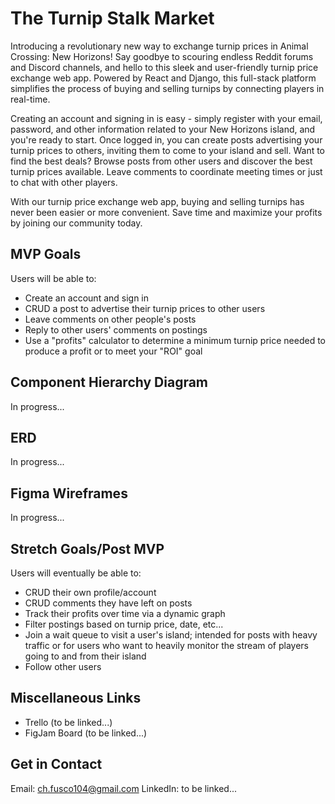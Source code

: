 # The Turnip Stalk Market

Introducing a revolutionary new way to exchange turnip prices in Animal Crossing: New Horizons! Say goodbye to scouring endless Reddit forums and Discord channels, and hello to this sleek and user-friendly turnip price exchange web app. Powered by React and Django, this full-stack platform simplifies the process of buying and selling turnips by connecting players in real-time.

Creating an account and signing in is easy - simply register with your email, password, and other information related to your New Horizons island, and you're ready to start. Once logged in, you can create posts advertising your turnip prices to others, inviting them to come to your island and sell. Want to find the best deals? Browse posts from other users and discover the best turnip prices available. Leave comments to coordinate meeting times or just to chat with other players.

With our turnip price exchange web app, buying and selling turnips has never been easier or more convenient. Save time and maximize your profits by joining our community today.

## MVP Goals

Users will be able to:

- Create an account and sign in
- CRUD a post to advertise their turnip prices to other users
- Leave comments on other people's posts
- Reply to other users' comments on postings
- Use a "profits" calculator to determine a minimum turnip price needed to produce a profit or to meet your "ROI" goal

## Component Hierarchy Diagram

In progress...

## ERD

In progress...

## Figma Wireframes

In progress...

## Stretch Goals/Post MVP

Users will eventually be able to:

- CRUD their own profile/account
- CRUD comments they have left on posts
- Track their profits over time via a dynamic graph
- Filter postings based on turnip price, date, etc...
- Join a wait queue to visit a user's island; intended for posts with heavy traffic or for users who want to heavily monitor the stream of players going to and from their island
- Follow other users

## Miscellaneous Links

- Trello (to be linked...)
- FigJam Board (to be linked...)

## Get in Contact

Email: ch.fusco104@gmail.com
LinkedIn: to be linked...
